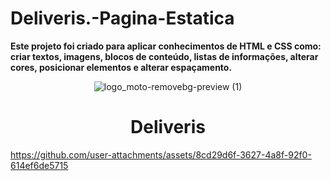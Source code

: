 # Deliveris.-Pagina-Estatica
 **Este projeto foi criado para aplicar conhecimentos de HTML e CSS como: criar textos, imagens, blocos de conteúdo, listas de informações, alterar cores, posicionar elementos e alterar espaçamento.**
<div align="center">
  
![logo_moto-removebg-preview (1)](https://github.com/user-attachments/assets/1f59bd8e-4789-4899-a282-ac6a0da763df)
<h1>Deliveris</h1>


</div>

https://github.com/user-attachments/assets/8cd29d6f-3627-4a8f-92f0-614ef6de5715


